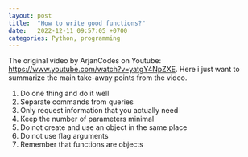 ```yaml
---
layout: post
title:  "How to write good functions?"
date:   2022-12-11 09:57:05 +0700
categories: Python, programming
---
```


The original video by ArjanCodes on Youtube: https://www.youtube.com/watch?v=yatgY4NpZXE. 
Here i just want to summarize the main take-away points from the video.

1. Do one thing and do it well
2. Separate commands from queries
3. Only request information that you actually need
4. Keep the number of parameters minimal
5. Do not create and use an object in the same place
6. Do not use flag arguments
7. Remember that functions are objects
